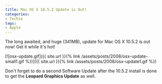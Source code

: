 ```yaml
---
title: Mac OS X 10.5.2 Update is Out!
categories:
- Techie
tags:
- Apple
---
```


The long awaited, and huge (341MB), update for Mac OS X 10.5.2 is out now! Get it while it's hot!

[![osx-update.gif]({{ site.url }}{% link /assets/posts/2008/osx-update-small1.gif %})]({{ site.url }}{% link /assets/posts/2008/osx-update1.gif %})

Don't forget to do a second Software Update after the 10.5.2 install is done to get the **Leopard Graphics Update** as well.
